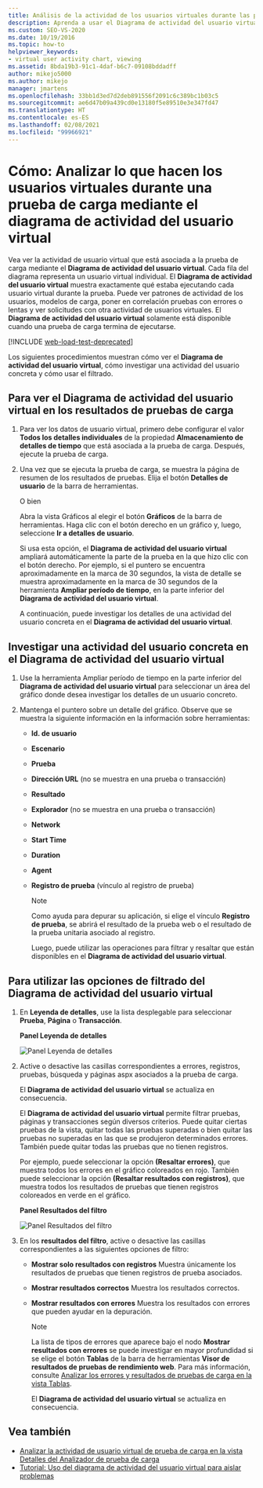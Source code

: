 ```yaml
---
title: Análisis de la actividad de los usuarios virtuales durante las pruebas de carga
description: Aprenda a usar el Diagrama de actividad del usuario virtual para comprobar lo que estaba haciendo cada usuario virtual durante la prueba a fin de conocer sus patrones de actividad y otra información.
ms.custom: SEO-VS-2020
ms.date: 10/19/2016
ms.topic: how-to
helpviewer_keywords:
- virtual user activity chart, viewing
ms.assetid: 8bda19b3-91c1-4daf-b6c7-09108bddadff
author: mikejo5000
ms.author: mikejo
manager: jmartens
ms.openlocfilehash: 33bb1d3ed7d2deb891556f2091c6c389bc1b03c5
ms.sourcegitcommit: ae6d47b09a439cd0e13180f5e89510e3e347fd47
ms.translationtype: HT
ms.contentlocale: es-ES
ms.lasthandoff: 02/08/2021
ms.locfileid: "99966921"
---
```

# <a name="how-to-analyze-what-virtual-users-are-doing-during-a-load-test-using-the-virtual-user-activity-chart"></a>Cómo: Analizar lo que hacen los usuarios virtuales durante una prueba de carga mediante el diagrama de actividad del usuario virtual

Vea ver la actividad de usuario virtual que está asociada a la prueba de carga mediante el **Diagrama de actividad del usuario virtual**. Cada fila del diagrama representa un usuario virtual individual. El **Diagrama de actividad del usuario virtual** muestra exactamente qué estaba ejecutando cada usuario virtual durante la prueba. Puede ver patrones de actividad de los usuarios, modelos de carga, poner en correlación pruebas con errores o lentas y ver solicitudes con otra actividad de usuarios virtuales. El **Diagrama de actividad del usuario virtual** solamente está disponible cuando una prueba de carga termina de ejecutarse.

[!INCLUDE [web-load-test-deprecated](includes/web-load-test-deprecated.md)]

Los siguientes procedimientos muestran cómo ver el **Diagrama de actividad del usuario virtual**, cómo investigar una actividad del usuario concreta y cómo usar el filtrado.

## <a name="to-view-the-virtual-user-activity-chart-in-your-load-test-results"></a>Para ver el Diagrama de actividad del usuario virtual en los resultados de pruebas de carga

1. Para ver los datos de usuario virtual, primero debe configurar el valor **Todos los detalles individuales** de la propiedad **Almacenamiento de detalles de tiempo** que está asociada a la prueba de carga. Después, ejecute la prueba de carga.

2. Una vez que se ejecuta la prueba de carga, se muestra la página de resumen de los resultados de pruebas. Elija el botón **Detalles de usuario** de la barra de herramientas.

     O bien

     Abra la vista Gráficos al elegir el botón **Gráficos** de la barra de herramientas. Haga clic con el botón derecho en un gráfico y, luego, seleccione **Ir a detalles de usuario**.

     Si usa esta opción, el **Diagrama de actividad del usuario virtual** ampliará automáticamente la parte de la prueba en la que hizo clic con el botón derecho. Por ejemplo, si el puntero se encuentra aproximadamente en la marca de 30 segundos, la vista de detalle se muestra aproximadamente en la marca de 30 segundos de la herramienta **Ampliar período de tiempo**, en la parte inferior del **Diagrama de actividad del usuario virtual**.

     A continuación, puede investigar los detalles de una actividad del usuario concreta en el **Diagrama de actividad del usuario virtual**.

## <a name="to-investigate-a-specific-users-activity-in-the-virtual-user-activity-chart"></a>Investigar una actividad del usuario concreta en el Diagrama de actividad del usuario virtual

1. Use la herramienta Ampliar período de tiempo en la parte inferior del **Diagrama de actividad del usuario virtual** para seleccionar un área del gráfico donde desea investigar los detalles de un usuario concreto.

2. Mantenga el puntero sobre un detalle del gráfico. Observe que se muestra la siguiente información en la información sobre herramientas:

   - **Id. de usuario**

   - **Escenario**

   - **Prueba**

   - **Dirección URL** (no se muestra en una prueba o transacción)

   - **Resultado**

   - **Explorador** (no se muestra en una prueba o transacción)

   - **Network**

   - **Start Time**

   - **Duration**

   - **Agent**

   - **Registro de prueba** (vínculo al registro de prueba)

     > [!NOTE]
     > Como ayuda para depurar su aplicación, si elige el vínculo **Registro de prueba**, se abrirá el resultado de la prueba web o el resultado de la prueba unitaria asociado al registro.

     Luego, puede utilizar las operaciones para filtrar y resaltar que están disponibles en el **Diagrama de actividad del usuario virtual**.

## <a name="to-use-filtering-options-in-the-virtual-user-activity-chart"></a>Para utilizar las opciones de filtrado del Diagrama de actividad del usuario virtual

1. En **Leyenda de detalles**, use la lista desplegable para seleccionar **Prueba**, **Página** o **Transacción**.

    **Panel Leyenda de detalles**

    ![Panel Leyenda de detalles](../test/media/ltest_detailslegend.png)

2. Active o desactive las casillas correspondientes a errores, registros, pruebas, búsqueda y páginas aspx asociados a la prueba de carga.

    El **Diagrama de actividad del usuario virtual** se actualiza en consecuencia.

    El **Diagrama de actividad del usuario virtual** permite filtrar pruebas, páginas y transacciones según diversos criterios. Puede quitar ciertas pruebas de la vista, quitar todas las pruebas superadas o bien quitar las pruebas no superadas en las que se produjeron determinados errores. También puede quitar todas las pruebas que no tienen registros.

    Por ejemplo, puede seleccionar la opción **(Resaltar errores)**, que muestra todos los errores en el gráfico coloreados en rojo. También puede seleccionar la opción **(Resaltar resultados con registros)**, que muestra todos los resultados de pruebas que tienen registros coloreados en verde en el gráfico.

    **Panel Resultados del filtro**

    ![Panel Resultados del filtro](../test/media/ltest_filterresults.png)

3. En los **resultados del filtro**, active o desactive las casillas correspondientes a las siguientes opciones de filtro:

   - **Mostrar solo resultados con registros** Muestra únicamente los resultados de pruebas que tienen registros de prueba asociados.

   - **Mostrar resultados correctos** Muestra los resultados correctos.

   - **Mostrar resultados con errores** Muestra los resultados con errores que pueden ayudar en la depuración.

     > [!NOTE]
     > La lista de tipos de errores que aparece bajo el nodo **Mostrar resultados con errores** se puede investigar en mayor profundidad si se elige el botón **Tablas** de la barra de herramientas **Visor de resultados de pruebas de rendimiento web**. Para más información, consulte [Analizar los errores y resultados de pruebas de carga en la vista Tablas](../test/analyze-load-test-results-and-errors-in-the-tables-view.md).

     El **Diagrama de actividad del usuario virtual** se actualiza en consecuencia.

## <a name="see-also"></a>Vea también

- [Analizar la actividad de usuario virtual de prueba de carga en la vista Detalles del Analizador de prueba de carga](../test/analyze-load-test-virtual-user-activity-in-the-details-view.md)
- [Tutorial: Uso del diagrama de actividad del usuario virtual para aislar problemas](../test/walkthrough-use-the-virtual-user-activity-chart-to-isolate-issues.md)